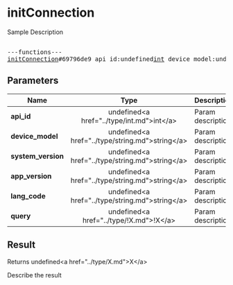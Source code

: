 # initConnection

Sample Description

<pre>

---functions---
<a href="../method/initConnection.md">initConnection</a>#69796de9 api_id:undefined<a href="../type/int.md">int</a> device_model:undefined<a href="../type/string.md">string</a> system_version:undefined<a href="../type/string.md">string</a> app_version:undefined<a href="../type/string.md">string</a> lang_code:undefined<a href="../type/string.md">string</a> query:undefined<a href="../type/!X.md">!X</a> = undefined<a href="../type/X.md">X</a>;
</pre>

## Parameters

| Name | Type | Description |
|------|:----:|-------------|
| **api_id** | undefined&lt;a href=&#34;../type/int.md&#34;&gt;int&lt;/a&gt; | Param description |
| **device_model** | undefined&lt;a href=&#34;../type/string.md&#34;&gt;string&lt;/a&gt; | Param description |
| **system_version** | undefined&lt;a href=&#34;../type/string.md&#34;&gt;string&lt;/a&gt; | Param description |
| **app_version** | undefined&lt;a href=&#34;../type/string.md&#34;&gt;string&lt;/a&gt; | Param description |
| **lang_code** | undefined&lt;a href=&#34;../type/string.md&#34;&gt;string&lt;/a&gt; | Param description |
| **query** | undefined&lt;a href=&#34;../type/!X.md&#34;&gt;!X&lt;/a&gt; | Param description |

## Result

Returns undefined&lt;a href=&#34;../type/X.md&#34;&gt;X&lt;/a&gt;

Describe the result

